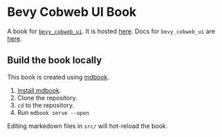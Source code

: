 # Bevy Cobweb UI Book

A book for [`bevy_cobweb_ui`](https://github.com/UkoeHB/bevy_cobweb_ui). It is hosted [here](https://ukoehb.github.io/cobweb_book/). Docs for `bevy_cobweb_ui` are [here](https://docs.rs/bevy_cobweb_ui/latest/bevy_cobweb_ui/).

## Build the book locally

This book is created using [mdbook](https://rust-lang.github.io/mdBook/).

1. [Install mdbook](https://rust-lang.github.io/mdBook/guide/installation.html).
1. Clone the repository.
1. `cd` to the repository.
1. Run `mdbook serve --open`

Editing markedown files in `src/` will hot-reload the book.
